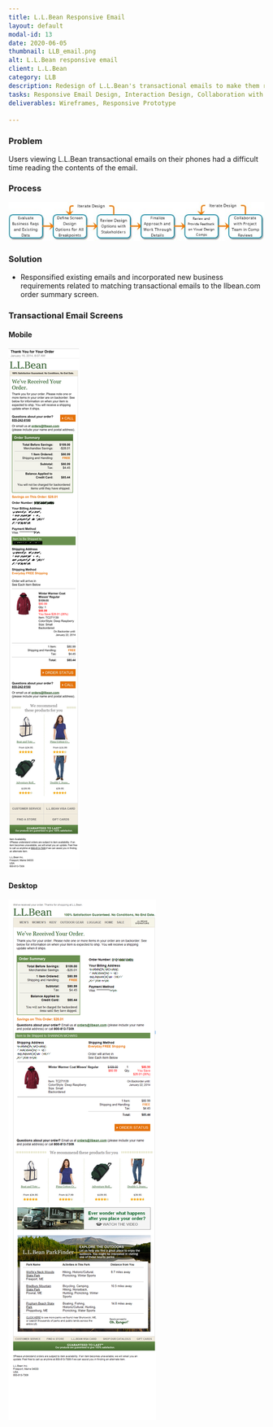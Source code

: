 ```yaml
---
title: L.L.Bean Responsive Email
layout: default
modal-id: 13
date: 2020-06-05
thumbnail: LLB_email.png
alt: L.L.Bean responsive email
client: L.L.Bean
category: LLB
description: Redesign of L.L.Bean's transactional emails to make them responsive.
tasks: Responsive Email Design, Interaction Design, Collaboration with Visual Designers, Prototyping
deliverables: Wireframes, Responsive Prototype

---
```

### Problem
Users viewing L.L.Bean transactional emails on their phones had a difficult time reading the contents of the email.

### Process
![Image showing process ](./img/portfolio/LLB/Email/LLBResponsiveEmailProcess.jpg)
### Solution
* Responsified existing emails and incorporated new business requirements related to matching transactional emails to the llbean.com order summary screen.

### Transactional Email Screens
#### Mobile
![Image showing a transactional email on mobile.](./img/portfolio/LLB/Email/trans-mobile.png)
#### Desktop
![Image showing a transactional email on desktop.](./img/portfolio/LLB/Email/trans-desktop.png)
